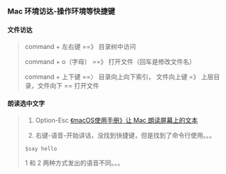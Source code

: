 ### Mac 环境访达-操作环境等快捷键

#### 文件访达

> command + 左右键 ==》 目录树中访问
> 
> command + o（字母） ==》 打开文件（回车是修改文件名）
> 
> command + 上下键 ==〉 目录向上向下索引， 文件向上键 =》 上层目录，文件向下 == 打开文件
> 

#### 朗读选中文字

> 1. Option-Esc [《macOS使用手册》让 Mac 朗读屏幕上的文本](https://support.apple.com/zh-cn/guide/mac-help/mh27448/mac)
> 
> 2. 右键-语音-开始讲话，没找到快捷键，但是找到了命令行使用。。。
> ```shell 
> $say hello
> ```
> 
> 1 和 2 两种方式发出的语音不同。。。